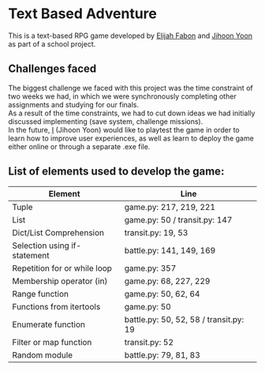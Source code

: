# Text Based Adventure
This is a text-based RPG game developed by [Elijah Fabon](https://github.com/elijah-fabon/) and [Jihoon Yoon](https://github.com/jyoonbcit/) as part of a school project.<br>
## Challenges faced
The biggest challenge we faced with this project was the time constraint of two weeks we had, in which we were synchronously completing other assignments and studying for our finals. <br>
As a result of the time constraints, we had to cut down ideas we had initially discussed implementing (save system, challenge missions).<br>
In the future, [I](https://github.com/jyoonbcit/) (Jihoon Yoon) would like to playtest the game in order to learn how to improve user experiences, as well as learn to deploy the game either online or through a separate .exe file.

## List of elements used to develop the game:
| Element                      | Line                                   |
|------------------------------|----------------------------------------|
| Tuple                        | game.py: 217, 219, 221                 |
| List                         | game.py: 50 / transit.py: 147          |
| Dict/List Comprehension      | transit.py: 19, 53                     | 
| Selection using if-statement | battle.py: 141, 149, 169               |
| Repetition for or while loop | game.py: 357                           |
| Membership operator (in)     | game.py: 68, 227, 229                  |
| Range function               | game.py: 50, 62, 64                    |
| Functions from itertools     | game.py: 50                            |
| Enumerate function           | battle.py: 50, 52, 58 / transit.py: 19 |
| Filter or map function       | transit.py: 52                         |
| Random module                | battle.py: 79, 81, 83                  |
